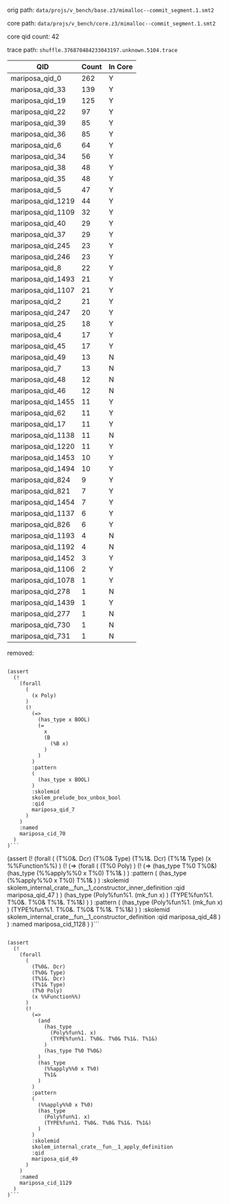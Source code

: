 orig path: `data/projs/v_bench/base.z3/mimalloc--commit_segment.1.smt2`

core path: `data/projs/v_bench/core.z3/mimalloc--commit_segment.1.smt2`

core qid count: 42

trace path: `shuffle.376870484233043197.unknown.5104.trace`

| QID               |   Count | In Core   |
|-------------------|---------|-----------|
| mariposa_qid_0    |     262 | Y         |
| mariposa_qid_33   |     139 | Y         |
| mariposa_qid_19   |     125 | Y         |
| mariposa_qid_22   |      97 | Y         |
| mariposa_qid_39   |      85 | Y         |
| mariposa_qid_36   |      85 | Y         |
| mariposa_qid_6    |      64 | Y         |
| mariposa_qid_34   |      56 | Y         |
| mariposa_qid_38   |      48 | Y         |
| mariposa_qid_35   |      48 | Y         |
| mariposa_qid_5    |      47 | Y         |
| mariposa_qid_1219 |      44 | Y         |
| mariposa_qid_1109 |      32 | Y         |
| mariposa_qid_40   |      29 | Y         |
| mariposa_qid_37   |      29 | Y         |
| mariposa_qid_245  |      23 | Y         |
| mariposa_qid_246  |      23 | Y         |
| mariposa_qid_8    |      22 | Y         |
| mariposa_qid_1493 |      21 | Y         |
| mariposa_qid_1107 |      21 | Y         |
| mariposa_qid_2    |      21 | Y         |
| mariposa_qid_247  |      20 | Y         |
| mariposa_qid_25   |      18 | Y         |
| mariposa_qid_4    |      17 | Y         |
| mariposa_qid_45   |      17 | Y         |
| mariposa_qid_49   |      13 | N         |
| mariposa_qid_7    |      13 | N         |
| mariposa_qid_48   |      12 | N         |
| mariposa_qid_46   |      12 | N         |
| mariposa_qid_1455 |      11 | Y         |
| mariposa_qid_62   |      11 | Y         |
| mariposa_qid_17   |      11 | Y         |
| mariposa_qid_1138 |      11 | N         |
| mariposa_qid_1220 |      11 | Y         |
| mariposa_qid_1453 |      10 | Y         |
| mariposa_qid_1494 |      10 | Y         |
| mariposa_qid_824  |       9 | Y         |
| mariposa_qid_821  |       7 | Y         |
| mariposa_qid_1454 |       7 | Y         |
| mariposa_qid_1137 |       6 | Y         |
| mariposa_qid_826  |       6 | Y         |
| mariposa_qid_1193 |       4 | N         |
| mariposa_qid_1192 |       4 | N         |
| mariposa_qid_1452 |       3 | Y         |
| mariposa_qid_1106 |       2 | Y         |
| mariposa_qid_1078 |       1 | Y         |
| mariposa_qid_278  |       1 | N         |
| mariposa_qid_1439 |       1 | Y         |
| mariposa_qid_277  |       1 | N         |
| mariposa_qid_730  |       1 | N         |
| mariposa_qid_731  |       1 | N         |

removed:
```

(assert 
  (! 
    (forall 
      (
        (x Poly)
      )
      (! 
        (=> 
          (has_type x BOOL)
          (= 
            x
            (B 
              (%B x)
            )
          )
        )
        :pattern
        (
          (has_type x BOOL)
        )
        :skolemid
        skolem_prelude_box_unbox_bool
        :qid
        mariposa_qid_7
      )
    )
    :named
    mariposa_cid_70
  )
)```

```

(assert 
  (! 
    (forall 
      (
        (T%0&. Dcr)
        (T%0& Type)
        (T%1&. Dcr)
        (T%1& Type)
        (x %%Function%%)
      )
      (! 
        (=> 
          (forall 
            (
              (T%0 Poly)
            )
            (! 
              (=> 
                (has_type T%0 T%0&)
                (has_type 
                  (%%apply%%0 x T%0)
                  T%1&
                )
              )
              :pattern
              (
                (has_type 
                  (%%apply%%0 x T%0)
                  T%1&
                )
              )
              :skolemid
              skolem_internal_crate__fun__1_constructor_inner_definition
              :qid
              mariposa_qid_47
            )
          )
          (has_type 
            (Poly%fun%1. 
              (mk_fun x)
            )
            (TYPE%fun%1. T%0&. T%0& T%1&. T%1&)
          )
        )
        :pattern
        (
          (has_type 
            (Poly%fun%1. 
              (mk_fun x)
            )
            (TYPE%fun%1. T%0&. T%0& T%1&. T%1&)
          )
        )
        :skolemid
        skolem_internal_crate__fun__1_constructor_definition
        :qid
        mariposa_qid_48
      )
    )
    :named
    mariposa_cid_1128
  )
)```

```

(assert 
  (! 
    (forall 
      (
        (T%0&. Dcr)
        (T%0& Type)
        (T%1&. Dcr)
        (T%1& Type)
        (T%0 Poly)
        (x %%Function%%)
      )
      (! 
        (=> 
          (and 
            (has_type 
              (Poly%fun%1. x)
              (TYPE%fun%1. T%0&. T%0& T%1&. T%1&)
            )
            (has_type T%0 T%0&)
          )
          (has_type 
            (%%apply%%0 x T%0)
            T%1&
          )
        )
        :pattern
        (
          (%%apply%%0 x T%0)
          (has_type 
            (Poly%fun%1. x)
            (TYPE%fun%1. T%0&. T%0& T%1&. T%1&)
          )
        )
        :skolemid
        skolem_internal_crate__fun__1_apply_definition
        :qid
        mariposa_qid_49
      )
    )
    :named
    mariposa_cid_1129
  )
)```

